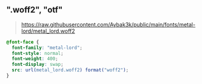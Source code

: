 ## ".woff2", "otf"

> https://raw.githubusercontent.com/Aybak3k/public/main/fonts/metal-lord/metal_lord.woff2

```css
@font-face {
  font-family: "metal-lord";
  font-style: normal;
  font-weight: 400;
  font-display: swap;
  src: url(metal_lord.woff2) format("woff2");
}
```
